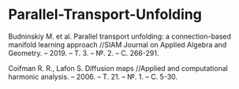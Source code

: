 # Parallel-Transport-Unfolding

Budninskiy M. et al. Parallel transport unfolding: a connection-based manifold learning approach //SIAM Journal on Applied Algebra and Geometry. – 2019. – Т. 3. – №. 2. – С. 266-291.

Coifman R. R., Lafon S. Diffusion maps //Applied and computational harmonic analysis. – 2006. – Т. 21. – №. 1. – С. 5-30.